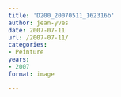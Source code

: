 ```yaml
---
title: 'D200_20070511_162316b'
author: jean-yves
date: 2007-07-11
url: /2007-07-11/
categories:
- Peinture
years:
- 2007
format: image

---
```

